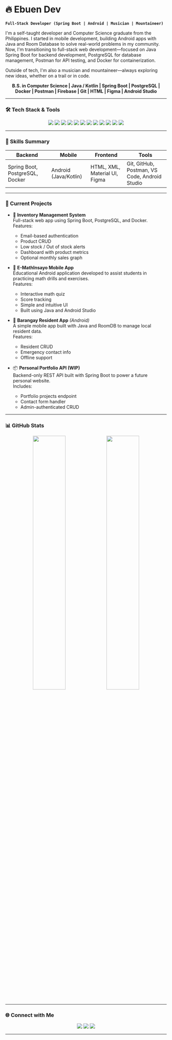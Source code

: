 # 🔥 Ebuen Dev

**`Full-Stack Developer (Spring Boot | Android | Musician | Mountaineer)`**

I'm a self-taught developer and Computer Science graduate from the Philippines. I started in mobile development, building Android apps with Java and Room Database to solve real-world problems in my community. Now, I'm transitioning to full-stack web development—focused on Java Spring Boot for backend development, PostgreSQL for database management, Postman for API testing, and Docker for containerization.

Outside of tech, I'm also a musician and mountaineer—always exploring new ideas, whether on a trail or in code.

<p align="center">
  <b>B.S. in Computer Science | Java / Kotlin | Spring Boot | PostgreSQL | Docker | Postman | Firebase | Git | HTML | Figma | Android Studio</b>
</p>

---

### 🛠 Tech Stack & Tools

<p align="center">
  <img src="https://img.shields.io/badge/Java-ED8B00?style=for-the-badge&logo=java&logoColor=white" />
  <img src="https://img.shields.io/badge/Kotlin-7F52FF?style=for-the-badge&logo=kotlin&logoColor=white" />
  <img src="https://img.shields.io/badge/Spring_Boot-6DB33F?style=for-the-badge&logo=springboot&logoColor=white" />
  <img src="https://img.shields.io/badge/PostgreSQL-316192?style=for-the-badge&logo=postgresql&logoColor=white" />
  <img src="https://img.shields.io/badge/Docker-2496ED?style=for-the-badge&logo=docker&logoColor=white" />
  <img src="https://img.shields.io/badge/Postman-FF6C37?style=for-the-badge&logo=postman&logoColor=white" />
  <img src="https://img.shields.io/badge/Firebase-FFCA28?style=for-the-badge&logo=firebase&logoColor=black" />
  <img src="https://img.shields.io/badge/HTML5-E34F26?style=for-the-badge&logo=html5&logoColor=white" />
  <img src="https://img.shields.io/badge/Git-F05032?style=for-the-badge&logo=git&logoColor=white" />
  <img src="https://img.shields.io/badge/GitHub-181717?style=for-the-badge&logo=github&logoColor=white" />
  <img src="https://img.shields.io/badge/Figma-F24E1E?style=for-the-badge&logo=figma&logoColor=white" />
  <img src="https://img.shields.io/badge/Android_Studio-3DDC84?style=for-the-badge&logo=android-studio&logoColor=white" />
</p>

---

### 🧠 Skills Summary

<div align="center">

| Backend                          | Mobile                 | Frontend                  | Tools                                      |
|----------------------------------|------------------------|----------------------------|--------------------------------------------|
| Spring Boot, PostgreSQL, Docker | Android (Java/Kotlin)  | HTML, XML, Material UI, Figma | Git, GitHub, Postman, VS Code, Android Studio |

</div>

---

### 🚧 Current Projects

- 🔐 **Inventory Management System**  
  Full-stack web app using Spring Boot, PostgreSQL, and Docker.  
  Features:
  - Email-based authentication
  - Product CRUD
  - Low stock / Out of stock alerts
  - Dashboard with product metrics
  - Optional monthly sales graph

- 📱 **E-MathInsayo Mobile App**  
  Educational Android application developed to assist students in practicing math drills and exercises.  
  Features:
  - Interactive math quiz
  - Score tracking
  - Simple and intuitive UI
  - Built using Java and Android Studio

- 📱 **Barangay Resident App** *(Android)*  
  A simple mobile app built with Java and RoomDB to manage local resident data.  
  Features:
  - Resident CRUD
  - Emergency contact info
  - Offline support

- 📦 **Personal Portfolio API (WIP)**  
  Backend-only REST API built with Spring Boot to power a future personal website.  
  Includes:
  - Portfolio projects endpoint
  - Contact form handler
  - Admin-authenticated CRUD

---

### 📊 GitHub Stats

<p align="center">
  <img src="https://github-readme-stats.vercel.app/api?username=EbuenDev&show_icons=true&theme=tokyonight&hide_rank=true" width="45%" />
  <img src="https://github-readme-stats.vercel.app/api/top-langs/?username=EbuenDev&layout=compact&theme=tokyonight" width="45%" />
</p>

---

### 🌐 Connect with Me

<p align="center">
  <a href="https://www.facebook.com/mr.ebuen"><img src="https://img.shields.io/badge/Facebook-1877F2?style=for-the-badge&logo=facebook&logoColor=white"/></a>
  <a href="mailto:markianebuen@gmail.com"><img src="https://img.shields.io/badge/Gmail-D14836?style=for-the-badge&logo=gmail&logoColor=white"/></a>
  <a href="https://www.linkedin.com/in/markianebuen/"><img src="https://img.shields.io/badge/LinkedIn-0077B5?style=for-the-badge&logo=linkedin&logoColor=white"/></a>
</p>

---
